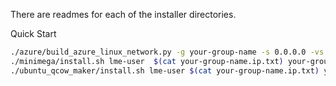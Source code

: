 There are readmes for each of the installer directories.

Quick Start

```bash
./azure/build_azure_linux_network.py -g your-group-name -s 0.0.0.0 -vs Standard_D8_v4 -l westus -ast 00:00
./minimega/install.sh lme-user  $(cat your-group-name.ip.txt) your-group-name.password.txt
./ubuntu_qcow_maker/install.sh lme-user $(cat your-group-name.ip.txt) your-group-name.password.txt
```
